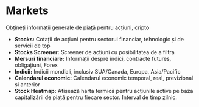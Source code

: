# **Markets**


Obțineți informații generale de piață pentru acțiuni, cripto
- **Stocks:** Cotații de acțiuni pentru sectorul financiar, tehnologic și de servicii de top
- **Stocks Screener:** Screener de acțiuni cu posibilitatea de a filtra
- **Mersuri financiare:** Informații despre indici, contracte futures, obligațiuni, Forex
- **Indicii:** Indicii mondiali, inclusiv SUA/Canada, Europa, Asia/Pacific
- **Calendarul economic:** Calendarul economic temporal, real, previzional și anterior
- **Stock Heatmap:** Afișează harta termică pentru acțiunile active pe baza capitalizării de piață pentru fiecare sector. Interval de timp zilnic.